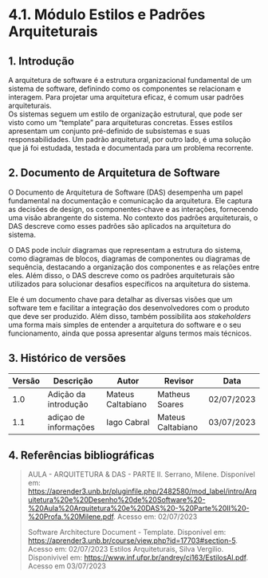 # 4.1. Módulo Estilos e Padrões Arquiteturais

## 1. Introdução

A arquitetura de software é a estrutura organizacional fundamental de um sistema de software, definindo como os componentes se relacionam e interagem. Para projetar uma arquitetura eficaz, é comum usar padrões arquiteturais.<br>
Os sistemas seguem um estilo de organização estrutural, que pode ser visto como um “template” para arquiteturas concretas. Esses estilos apresentam um conjunto pré-definido de subsistemas e suas responsabilidades. Um padrão arquitetural, por outro lado, é uma solução que já foi estudada, testada e documentada para um problema recorrente.

## 2. Documento de Arquitetura de Software

O Documento de Arquitetura de Software (DAS) desempenha um papel fundamental na documentação e comunicação da arquitetura. Ele captura as decisões de design, os componentes-chave e as interações, fornecendo uma visão abrangente do sistema. No contexto dos padrões arquiteturais, o DAS descreve como esses padrões são aplicados na arquitetura do sistema.

O DAS pode incluir diagramas que representam a estrutura do sistema, como diagramas de blocos, diagramas de componentes ou diagramas de sequência, destacando a organização dos componentes e as relações entre eles. Além disso, o DAS descreve como os padrões arquiteturais são utilizados para solucionar desafios específicos na arquitetura do sistema.

Ele é um documento chave para detalhar as diversas visões que um software tem e facilitar a integração dos desenvolvedores com o produto que deve ser produzido. Além disso, também possibilita aos _stakeholders_ uma forma mais simples de entender a arquitetura do software e o seu funcionamento, ainda que possa apresentar alguns termos mais técnicos.

## 3. Histórico de versões

| Versão | Descrição            | Autor             | Revisor        | Data       |
| ------ | -------------------- | ----------------- | -------------- | ---------- |
| 1.0    | Adição da introdução | Mateus Caltabiano | Matheus Soares | 02/07/2023 |
| 1.1    | adiçao de informações | Iago Cabral | Mateus Caltabiano | 03/07/2023 |

## 4. Referências bibliográficas

> AULA - ARQUITETURA & DAS - PARTE II. Serrano, Milene. Disponível em: https://aprender3.unb.br/pluginfile.php/2482580/mod_label/intro/Arquitetura%20e%20Desenho%20de%20Software%20-%20Aula%20Arquitetura%20e%20DAS%20-%20Parte%20II%20-%20Profa.%20Milene.pdf. Acesso em: 02/07/2023
>
> Software Architecture Document - Template. Disponível em: https://aprender3.unb.br/course/view.php?id=17703#section-5. Acesso em: 02/07/2023
> Estilos Arquiteturais, Silva Vergilio. Disponivivel em: https://www.inf.ufpr.br/andrey/ci163/EstilosAl.pdf. Acesso em 03/07/2023
